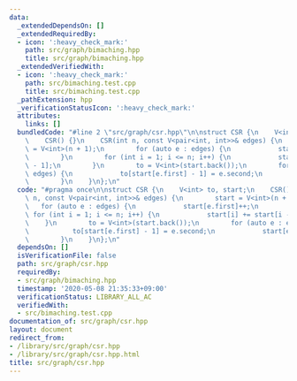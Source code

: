 ```yaml
---
data:
  _extendedDependsOn: []
  _extendedRequiredBy:
  - icon: ':heavy_check_mark:'
    path: src/graph/bimaching.hpp
    title: src/graph/bimaching.hpp
  _extendedVerifiedWith:
  - icon: ':heavy_check_mark:'
    path: src/bimaching.test.cpp
    title: src/bimaching.test.cpp
  _pathExtension: hpp
  _verificationStatusIcon: ':heavy_check_mark:'
  attributes:
    links: []
  bundledCode: "#line 2 \"src/graph/csr.hpp\"\n\nstruct CSR {\n    V<int> to, start;\n\
    \    CSR() {}\n    CSR(int n, const V<pair<int, int>>& edges) {\n        start\
    \ = V<int>(n + 1);\n        for (auto e : edges) {\n            start[e.first]++;\n\
    \        }\n        for (int i = 1; i <= n; i++) {\n            start[i] += start[i\
    \ - 1];\n        }\n        to = V<int>(start.back());\n        for (auto e :\
    \ edges) {\n            to[start[e.first] - 1] = e.second;\n            start[e.first]--;\n\
    \        }\n    }\n};\n"
  code: "#pragma once\n\nstruct CSR {\n    V<int> to, start;\n    CSR() {}\n    CSR(int\
    \ n, const V<pair<int, int>>& edges) {\n        start = V<int>(n + 1);\n     \
    \   for (auto e : edges) {\n            start[e.first]++;\n        }\n       \
    \ for (int i = 1; i <= n; i++) {\n            start[i] += start[i - 1];\n    \
    \    }\n        to = V<int>(start.back());\n        for (auto e : edges) {\n \
    \           to[start[e.first] - 1] = e.second;\n            start[e.first]--;\n\
    \        }\n    }\n};\n"
  dependsOn: []
  isVerificationFile: false
  path: src/graph/csr.hpp
  requiredBy:
  - src/graph/bimaching.hpp
  timestamp: '2020-05-08 21:35:33+09:00'
  verificationStatus: LIBRARY_ALL_AC
  verifiedWith:
  - src/bimaching.test.cpp
documentation_of: src/graph/csr.hpp
layout: document
redirect_from:
- /library/src/graph/csr.hpp
- /library/src/graph/csr.hpp.html
title: src/graph/csr.hpp
---
```

